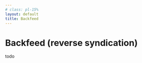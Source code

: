 ```yaml
---
# class: pl-15%
layout: default
title: Backfeed
---
```


<h1>Backfeed (reverse syndication)</h1>

todo

<!--
todo
-->
